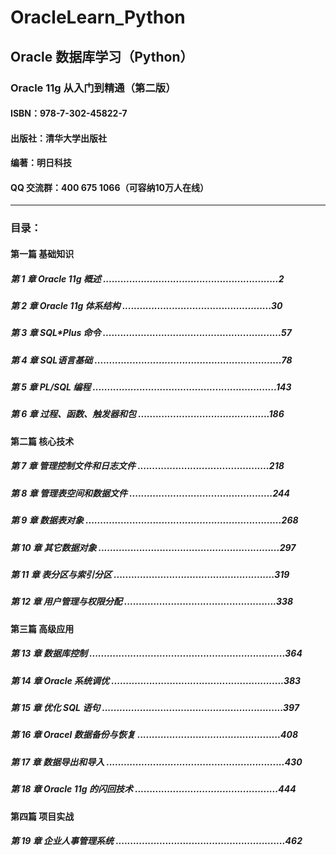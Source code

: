 # OracleLearn_Python
## Oracle 数据库学习（Python）
### Oracle 11g 从入门到精通（第二版）
#### ISBN：978-7-302-45822-7
#### 出版社：清华大学出版社
#### 编著：明日科技
#### QQ 交流群：400 675 1066（可容纳10万人在线）

___
### 目录：

#### 第一篇 基础知识
##### 第 1 章 Oracle 11g 概述 ............................................................2
##### 第 2 章 Oracle 11g 体系结构 ...................................................30
##### 第 3 章 SQL*Plus 命令 .............................................................57
##### 第 4 章 SQL语言基础 ................................................................78
##### 第 5 章 PL/SQL 编程 ...............................................................143
##### 第 6 章 过程、函数、触发器和包 .............................................186

#### 第二篇 核心技术
##### 第 7 章 管理控制文件和日志文件 .............................................218
##### 第 8 章 管理表空间和数据文件 .................................................244
##### 第 9 章 数据表对象 ...................................................................268
##### 第 10 章 其它数据对象 ..............................................................297
##### 第 11 章 表分区与索引分区 .......................................................319
##### 第 12 章 用户管理与权限分配 ....................................................338

#### 第三篇 高级应用
##### 第 13 章 数据库控制 ...................................................................364
##### 第 14 章 Oracle 系统调优 ...........................................................383
##### 第 15 章 优化 SQL 语句 ..............................................................397
##### 第 16 章 Oracel 数据备份与恢复 .................................................408
##### 第 17 章 数据导出和导入 .............................................................430
##### 第 18 章 Oracle 11g 的闪回技术 .................................................444

#### 第四篇 项目实战
##### 第 19 章 企业人事管理系统 ..........................................................462